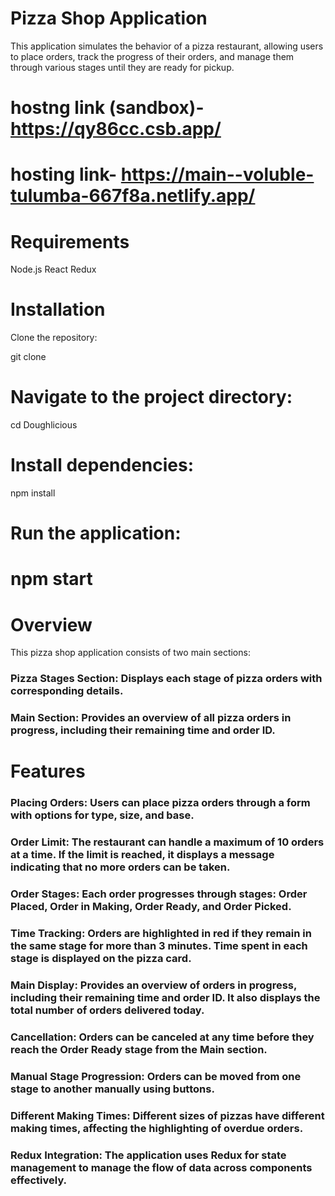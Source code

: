 # Pizza Shop Application
This application simulates the behavior of a pizza restaurant, allowing users to place orders, track the progress of their orders, and manage them through various stages until they are ready for pickup.
# hostng link (sandbox)- https://qy86cc.csb.app/
# hosting link- https://main--voluble-tulumba-667f8a.netlify.app/
# Requirements
Node.js
React
Redux
# Installation
Clone the repository:

git clone <repository-url>

# Navigate to the project directory:

cd Doughlicious
# Install dependencies:

npm install
# Run the application:

# npm start
# Overview
This pizza shop application consists of two main sections:

### Pizza Stages Section: Displays each stage of pizza orders with corresponding details.
### Main Section: Provides an overview of all pizza orders in progress, including their remaining time and order ID.
# Features
### Placing Orders: Users can place pizza orders through a form with options for type, size, and base.
### Order Limit: The restaurant can handle a maximum of 10 orders at a time. If the limit is reached, it displays a message indicating that no more orders can be taken.
### Order Stages: Each order progresses through stages: Order Placed, Order in Making, Order Ready, and Order Picked.
### Time Tracking: Orders are highlighted in red if they remain in the same stage for more than 3 minutes. Time spent in each stage is displayed on the pizza card.
### Main Display: Provides an overview of orders in progress, including their remaining time and order ID. It also displays the total number of orders delivered today.
### Cancellation: Orders can be canceled at any time before they reach the Order Ready stage from the Main section.
### Manual Stage Progression: Orders can be moved from one stage to another manually using buttons.
### Different Making Times: Different sizes of pizzas have different making times, affecting the highlighting of overdue orders.
### Redux Integration: The application uses Redux for state management to manage the flow of data across components effectively.

